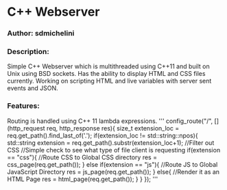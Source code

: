 <h1>C++ Webserver</h1>

<h3><b>Author: </b> sdmichelini</h3>

<h3><b>Description: </b></h3>

Simple C++ Webserver which is multithreaded using C++11 and built on Unix using BSD sockets. Has the ability to display HTML and 
CSS files currently. Working on scripting HTML and live variables with server sent events and JSON.

<h3><strong>Features: </strong></h3>

Routing is handled using C++ 11 lambda expressions. 
'''
config_route("/", [](http_request req, http_response res){
		size_t extension_loc = req.get_path().find_last_of('.');
		if(extension_loc != std::string::npos){
			std::string extension = req.get_path().substr(extension_loc+1);
			//Filter out CSS
			//Simple check to see what type of file client is requesting
			if(extension == "css"){
				//Route CSS to Global CSS directory
				res = css_page(req.get_path());
			}
			else if(extension == "js"){
				//Route JS to Global JavaScript Directory
				res = js_page(req.get_path());
			}
			else{
				//Render it as an HTML Page
				res = html_page(req.get_path());
			}
		}
	});
'''